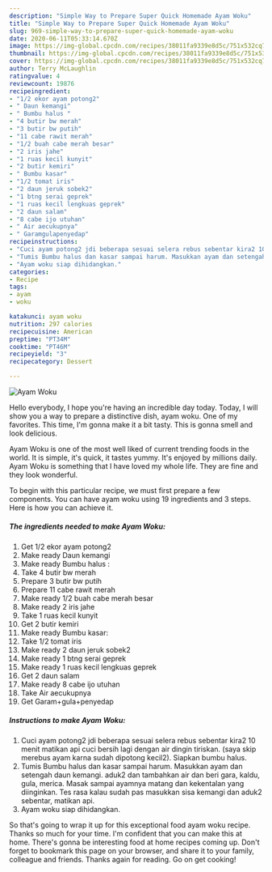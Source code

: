 ```yaml
---
description: "Simple Way to Prepare Super Quick Homemade Ayam Woku"
title: "Simple Way to Prepare Super Quick Homemade Ayam Woku"
slug: 969-simple-way-to-prepare-super-quick-homemade-ayam-woku
date: 2020-06-11T05:33:14.670Z
image: https://img-global.cpcdn.com/recipes/38011fa9339e8d5c/751x532cq70/ayam-woku-foto-resep-utama.jpg
thumbnail: https://img-global.cpcdn.com/recipes/38011fa9339e8d5c/751x532cq70/ayam-woku-foto-resep-utama.jpg
cover: https://img-global.cpcdn.com/recipes/38011fa9339e8d5c/751x532cq70/ayam-woku-foto-resep-utama.jpg
author: Terry McLaughlin
ratingvalue: 4
reviewcount: 19876
recipeingredient:
- "1/2 ekor ayam potong2"
- " Daun kemangi"
- " Bumbu halus "
- "4 butir bw merah"
- "3 butir bw putih"
- "11 cabe rawit merah"
- "1/2 buah cabe merah besar"
- "2 iris jahe"
- "1 ruas kecil kunyit"
- "2 butir kemiri"
- " Bumbu kasar"
- "1/2 tomat iris"
- "2 daun jeruk sobek2"
- "1 btng serai geprek"
- "1 ruas kecil lengkuas geprek"
- "2 daun salam"
- "8 cabe ijo utuhan"
- " Air aecukupnya"
- " Garamgulapenyedap"
recipeinstructions:
- "Cuci ayam potong2 jdi beberapa sesuai selera rebus sebentar kira2 10 menit matikan api cuci bersih lagi dengan air dingin tiriskan. (saya skip merebus ayam karna sudah dipotong kecil2). Siapkan bumbu halus."
- "Tumis Bumbu halus dan kasar sampai harum. Masukkan ayam dan setengah daun kemangi. aduk2 dan tambahkan air dan beri gara, kaldu, gula, merica. Masak sampai ayamnya matang dan kekentalan yang diinginkan. Tes rasa kalau sudah pas masukkan sisa kemangi dan aduk2 sebentar, matikan api."
- "Ayam woku siap dihidangkan."
categories:
- Recipe
tags:
- ayam
- woku

katakunci: ayam woku 
nutrition: 297 calories
recipecuisine: American
preptime: "PT34M"
cooktime: "PT46M"
recipeyield: "3"
recipecategory: Dessert

---
```



![Ayam Woku](https://img-global.cpcdn.com/recipes/38011fa9339e8d5c/751x532cq70/ayam-woku-foto-resep-utama.jpg)

Hello everybody, I hope you're having an incredible day today. Today, I will show you a way to prepare a distinctive dish, ayam woku. One of my favorites. This time, I'm gonna make it a bit tasty. This is gonna smell and look delicious.

Ayam Woku is one of the most well liked of current trending foods in the world. It is simple, it's quick, it tastes yummy. It's enjoyed by millions daily. Ayam Woku is something that I have loved my whole life. They are fine and they look wonderful.




To begin with this particular recipe, we must first prepare a few components. You can have ayam woku using 19 ingredients and 3 steps. Here is how you can achieve it.

<!--inarticleads1-->

##### The ingredients needed to make Ayam Woku:

1. Get 1/2 ekor ayam potong2
1. Make ready  Daun kemangi
1. Make ready  Bumbu halus :
1. Take 4 butir bw merah
1. Prepare 3 butir bw putih
1. Prepare 11 cabe rawit merah
1. Make ready 1/2 buah cabe merah besar
1. Make ready 2 iris jahe
1. Take 1 ruas kecil kunyit
1. Get 2 butir kemiri
1. Make ready  Bumbu kasar:
1. Take 1/2 tomat iris
1. Make ready 2 daun jeruk sobek2
1. Make ready 1 btng serai geprek
1. Make ready 1 ruas kecil lengkuas geprek
1. Get 2 daun salam
1. Make ready 8 cabe ijo utuhan
1. Take  Air aecukupnya
1. Get  Garam+gula+penyedap




<!--inarticleads2-->

##### Instructions to make Ayam Woku:

1. Cuci ayam potong2 jdi beberapa sesuai selera rebus sebentar kira2 10 menit matikan api cuci bersih lagi dengan air dingin tiriskan. (saya skip merebus ayam karna sudah dipotong kecil2). Siapkan bumbu halus.
1. Tumis Bumbu halus dan kasar sampai harum. Masukkan ayam dan setengah daun kemangi. aduk2 dan tambahkan air dan beri gara, kaldu, gula, merica. Masak sampai ayamnya matang dan kekentalan yang diinginkan. Tes rasa kalau sudah pas masukkan sisa kemangi dan aduk2 sebentar, matikan api.
1. Ayam woku siap dihidangkan.




So that's going to wrap it up for this exceptional food ayam woku recipe. Thanks so much for your time. I'm confident that you can make this at home. There's gonna be interesting food at home recipes coming up. Don't forget to bookmark this page on your browser, and share it to your family, colleague and friends. Thanks again for reading. Go on get cooking!

